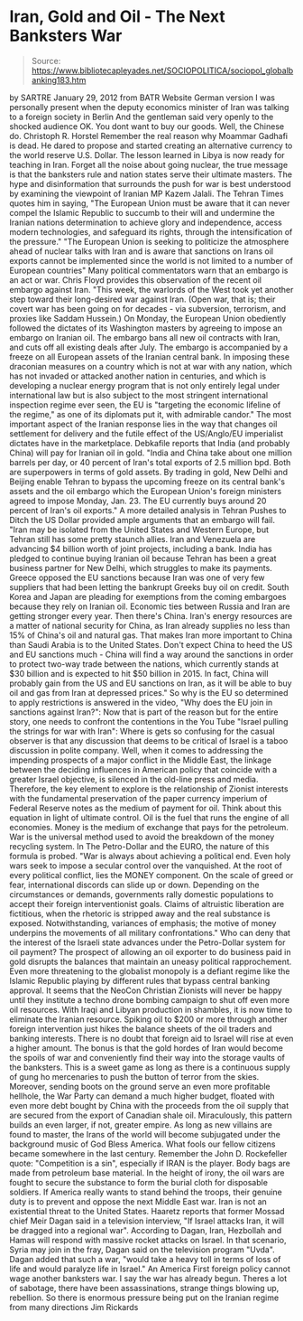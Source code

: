# Iran, Gold and Oil - The Next Banksters War

> Source: https://www.bibliotecapleyades.net/SOCIOPOLITICA/sociopol_globalbanking183.htm

by SARTRE
January 29, 2012
from
BATR
Website
German version
I was personally present
when the deputy economics minister of Iran was talking
to a foreign society in Berlin
And the gentleman said very openly to the shocked
audience OK.
You dont want to buy our goods. Well, the Chinese do.
Christoph R.
Horstel
Remember the real reason why
Moammar Gadhafi is
dead.
He dared to propose and started creating an
alternative currency to the world reserve U.S. Dollar.
The lesson learned in
Libya is now ready for teaching in Iran. Forget all the noise about going
nuclear, the true message is that
the banksters rule and nation states serve
their ultimate masters.
The hype and disinformation that surrounds the push
for war is best understood by examining the viewpoint of Iranian MP Kazem
Jalali.
The Tehran Times
quotes him in saying,
"The European Union must be aware that it
can never compel the Islamic Republic to succumb to their will and
undermine the Iranian nations determination to achieve glory and
independence, access modern technologies, and safeguard its rights,
through the intensification of the pressure."
"The European Union is seeking to politicize the atmosphere ahead of
nuclear talks with Iran and is aware that sanctions on Irans oil
exports cannot be implemented since the world is not limited to a number
of European countries"
Many political commentators warn that an embargo
is an act or war.
Chris Floyd
provides this observation of the
recent oil embargo against Iran.
"This week, the warlords of the West took
yet another step toward their long-desired war against Iran. (Open war,
that is; their covert war has been going on for decades - via
subversion, terrorism, and proxies like Saddam Hussein.) On Monday, the
European Union obediently followed the dictates of its Washington
masters by agreeing to impose an embargo on Iranian oil.
The embargo bans all new oil contracts with Iran, and cuts off all
existing deals after July.
The embargo is accompanied by a freeze on all
European assets of the Iranian central bank. In imposing these draconian
measures on a country which is not at war with any nation, which has not
invaded or attacked another nation in centuries, and which is developing
a nuclear energy program that is not only entirely legal under
international law but is also subject to the most stringent
international inspection regime ever seen, the EU is "targeting the
economic lifeline of the regime," as one of its diplomats put it, with
admirable candor."
The most important aspect of the Iranian
response lies in the way that changes oil settlement for delivery and the
futile effect of the US/Anglo/EU imperialist dictates have in the
marketplace.
Debkafile reports that India (and probably China) will pay for Iranian oil
in gold.
"India and China take about one million
barrels per day, or 40 percent of Iran's total exports of 2.5 million
bpd. Both are superpowers in terms of gold assets.
By trading in gold, New Delhi and Beijing enable Tehran to bypass the
upcoming freeze on its central bank's assets and the oil embargo which
the European Union's foreign ministers agreed to impose Monday, Jan. 23.
The EU currently buys around 20 percent of Iran's oil exports."
A more detailed analysis in
Tehran Pushes to
Ditch the US Dollar provided ample arguments that an embargo will fail.
"Iran may be isolated from the United States
and Western Europe, but Tehran still has some pretty staunch allies.
Iran and Venezuela are advancing $4 billion worth of joint projects,
including a bank. India has pledged to continue buying Iranian oil
because Tehran has been a great business partner for New Delhi, which
struggles to make its payments.
Greece opposed the EU sanctions because Iran
was one of very few suppliers that had been letting the bankrupt Greeks
buy oil on credit. South Korea and Japan are pleading for exemptions
from the coming embargoes because they rely on Iranian oil.
Economic ties between Russia and Iran are
getting stronger every year.
Then there's China. Iran's energy resources are a matter of national
security for China, as Iran already supplies no less than 15% of China's
oil and natural gas. That makes Iran more important to China than Saudi
Arabia is to the United States.
Don't expect China to heed the US and EU
sanctions much - China will find a way around the sanctions in order to
protect two-way trade between the nations, which currently stands at $30
billion and is expected to hit $50 billion in 2015.
In fact, China will probably gain from the
US and EU sanctions on Iran, as it will be able to buy oil and gas from
Iran at depressed prices."
So why is the EU so determined to apply
restrictions is answered in the video, "Why does the EU join in sanctions
against Iran?":
Now that is part of the reason but for the entire story, one needs to
confront the contentions in the You Tube "Israel pulling the strings for war
with Iran":
Where is gets so confusing for the casual observer is that any discussion
that deems to be critical of Israel is a taboo discussion in polite company.
Well, when it comes to addressing the impending prospects of a major
conflict in the Middle East, the linkage between the deciding influences in
American policy that coincide with a greater Israel objective, is silenced
in the
old-line press and media.
Therefore, the key element to explore is the
relationship of Zionist interests with the fundamental preservation of the
paper currency imperium of
Federal Reserve notes as the medium of payment
for oil.
Think about this equation in light of ultimate control. Oil is the fuel that
runs the engine of all economies. Money is the medium of exchange that pays
for the petroleum.
War is the universal method used to avoid the breakdown
of the money recycling system.
In
The Petro-Dollar and the EURO, the nature of
this formula is probed.
"War is always about achieving a political
end. Even holy wars seek to impose a secular control over the
vanquished. At the root of every political conflict, lies the MONEY
component. On the scale of greed or fear, international discords can
slide up or down.
Depending on the circumstances or demands,
governments rally domestic populations to accept their foreign
interventionist goals.
Claims of altruistic liberation are
fictitious, when the rhetoric is stripped away and the real substance is
exposed. Notwithstanding, variances of emphasis; the motive of money
underpins the movements of all military confrontations."
Who can deny that the interest of the Israeli
state advances under the Petro-Dollar system for oil payment?
The prospect of allowing an oil exporter to do
business paid in gold disrupts the balances that maintain an uneasy
political rapprochement. Even more threatening to the globalist monopoly is
a defiant regime like the Islamic Republic playing by different rules that
bypass central banking approval.
It seems that the NeoCon Christian Zionists will never be happy until they
institute a techno drone bombing campaign to shut off even more oil
resources.
With Iraqi and Libyan production in shambles, it is now time to
eliminate the Iranian resource. Spiking oil to $200 or more through another
foreign intervention just hikes the balance sheets of the oil traders and
banking interests.
There is no doubt that foreign aid to Israel
will rise at even a higher amount.
The bonus is that the gold hordes of Iran would become the spoils of war and
conveniently find their way into the storage vaults of the banksters. This
is a sweet game as long as there is a continuous supply of gung ho
mercenaries to push the button of terror from the skies.
Moreover, sending boots on the ground serve an
even more profitable hellhole, the War Party can demand a much higher
budget, floated with even more debt bought by China with the proceeds from
the oil supply that are secured from the export of Canadian shale oil.
Miraculously, this pattern builds an even larger, if not, greater empire. As
long as new villains are found to master, the Irans of the world will
become subjugated under the background music of God Bless America.
What fools our fellow citizens became somewhere in the last century.
Remember the
John D. Rockefeller quote:
"Competition is a sin", especially
if IRAN is the player.
Body bags are made from petroleum base material.
In the height of irony, the oil wars are fought
to secure the substance to form the burial cloth for disposable soldiers. If
America really wants to stand behind the troops, their genuine duty is to
prevent and oppose the next Middle East war.
Iran is not an existential threat to the United States.
Haaretz reports that
former Mossad chief Meir Dagan said in a television interview,
"If Israel attacks Iran, it will be dragged
into a regional war".
According to Dagan, Iran, Hezbollah and Hamas
will respond with massive rocket attacks on Israel. In that scenario, Syria
may join in the fray, Dagan said on the television program "Uvda".
Dagan
added that such a war,
"would take a heavy toll in terms of loss of life and
would paralyze life in Israel."
An America First foreign policy cannot wage another banksters war.
I say the war has already begun.
Theres a lot of sabotage, there have been assassinations, strange
things blowing up, rebellion.
So there is enormous pressure being
put on the Iranian regime from many directions
Jim Rickards
